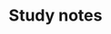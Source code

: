 ---
title: Study notes
menu:
  sidebar:
    name: Study notes
    identifier: study-notes
    weight: 30
---